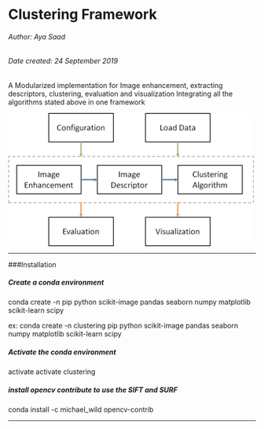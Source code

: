# Clustering Framework
###### Author: Aya Saad
###### Date created: 24 September 2019
A Modularized implementation for
Image enhancement, extracting descriptors, clustering, evaluation and visualization
Integrating all the algorithms stated above in one framework

<img src="images/clusteringframework.png" align="center" width="500">

---------------------------------------------------
<!-- -->

###Installation
##### Create a conda environment
conda create -n <environment name> pip python scikit-image pandas seaborn numpy matplotlib scikit-learn scipy

ex: conda create -n clustering pip python scikit-image pandas seaborn numpy matplotlib scikit-learn scipy
##### Activate the conda environment
activate <environment name>
activate clustering

##### install opencv contribute to use the SIFT and SURF 
conda install -c michael_wild opencv-contrib


---------------------------------------------------